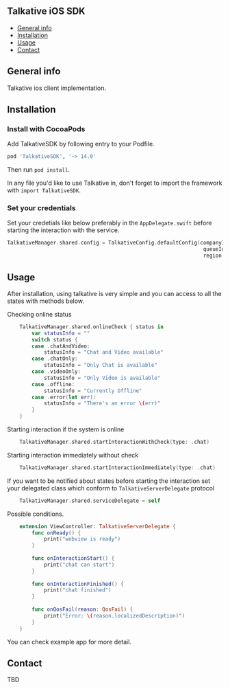 ## Talkative iOS SDK
* [General info](#general-info)
* [Installation](#Installation)
* [Usage](#Usage)
* [Contact](#contact)

## General info
Talkative ios client implementation.
	
## Installation
### Install with CocoaPods
Add TalkativeSDK by following entry to your Podfile.

```rb
pod 'TalkativeSDK', '~> 14.0'
```

Then run `pod install`.

In any file you'd like to use Talkative in, don't forget to
import the framework with `import TalkativeSDK`.

### Set your credentials
Set your credetials like below preferably in the ```AppDelegate.swift``` before starting the interaction with the service.
```swift
TalkativeManager.shared.config = TalkativeConfig.defaultConfig(companyId: "Your Company ID",
                                                                queueId: "Preferred queue ID",
                                                                region: "Region")
```

## Usage
After installation, using talkative is very simple and you can access to all the states with methods below.

Checking online status
```swift
    TalkativeManager.shared.onlineCheck { status in
        var statusInfo = ""
        switch status {
        case .chatAndVideo:
            statusInfo = "Chat and Video available"
        case .chatOnly:
            statusInfo = "Only Chat is available"
        case .videoOnly:
            statusInfo = "Only Video is available"
        case .offline:
            statusInfo = "Currently Offline"
        case .error(let err):
            statusInfo = "There's an error \(err)"
        }
    }
```
Starting interaction if the system is online
```swift
    TalkativeManager.shared.startInteractionWithCheck(type: .chat)
```

Starting interaction immediately without check
```swift
    TalkativeManager.shared.startInteractionImmediately(type: .chat) 
```

If you want to be notified about states before starting the interaction set your delegated class which conform to ```TalkativeServerDelegate``` protocol
```swift 
    TalkativeManager.shared.serviceDelegate = self
```
Possible conditions.
```swift
    extension ViewController: TalkativeServerDelegate {
        func onReady() {
            print("webview is ready")
        }
        
        func onInteractionStart() {
            print("chat can start")
        }
        
        func onInteractionFinished() {
            print("chat finished")
        }
        
        func onQosFail(reason: QosFail) {
            print("Error: \(reason.localizedDescription)")
        }
    }
```

You can check example app for more detail.
## Contact
TBD